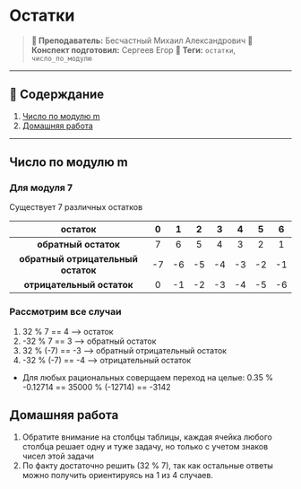 # Остатки

> **🐙 Преподаватель:** Бесчастный Михаил Александрович
> **🦁 Конспект подготовил:** Сергеев Егор
> **🌴 Теги:** `остатки`, `число_по_модулю`

---

## 📕 Содерждание
1. [Число по модулю m](https://sourcecraft.dev/egoruzz/uit-brain/browse/Семестр%201/Программирование%20на%20языке%20Python/Лекции/03-09-2025.md?rev=main#chislo-po-modulyu-m)
2. [Домашняя работа](https://sourcecraft.dev/egoruzz/uit-brain/browse/Семестр%201/Программирование%20на%20языке%20Python/Лекции/03-09-2025.md?rev=main#domashnyaya-rabota)

---

## Число по модулю m

### Для модуля 7
Существует 7 различных остатков

|**остаток**|0|1|2|3|4|5|6|
|:-:|:-:|:-:|:-:|:-:|:-:|:-:|:-:|
|**обратный остаток**|7|6|5|4|3|2|1|
|**обратный отрицательный остаток**|-7|-6|-5|-4|-3|-2|-1|
|**отрицательный остаток**|0|-1|-2|-3|-4|-5|-6|

### Рассмотрим все случаи

1. 32 % 7 == 4 --> остаток
2. -32 % 7 == 3 --> обратный остаток
3. 32 % (-7) == -3 --> обратный отрицательный остаток
4. -32 % (-7) == -4 --> отрицательный остаток

- Для любых рациональных соверщаем переход на целые: 0.35 % -0.12714 == 35000 % (-12714) == -3142

## Домашняя работа
1. Обратите внимание на столбцы таблицы, каждая ячейка любого столбца решает одну и туже задачу, но только с учетом знаков чисел этой задачи
2. По факту достаточно решить (32 % 7), так как остальные ответы можно получить ориентируясь на 1 из 4 случаев.
